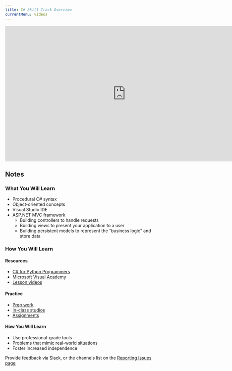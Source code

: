 ```yaml
---
title: C# Skill Track Overview
currentMenu: videos
---
```


<div class="youtube-wrapper"><iframe width="776" height="437" src="https://www.youtube-nocookie.com/embed/Ko05UXqFXb8?rel=0" frameborder="0" allowfullscreen></iframe></div>

## Notes

### What You Will Learn

- Procedural C# syntax
- Object-oriented concepts
- Visual Studio IDE
- ASP.NET MVC framework
    - Building controllers to handle requests
    - Building views to present your application to a user
    - Building persistent models to represent the “business logic” and store data

### How You Will Learn

#### Resources
- [C# for Python Programmers](../../csharp4python/)
- [Microsoft Visual Academy](https://mva.microsoft.com/en-us/training-courses/c-fundamentals-for-absolute-beginners-16169?l=Lvld4EQIC_2706218949)
- [Lesson videos](../)

#### Practice

- [Prep work](../../classes/)
- [In-class studios](../../studios/)
- [Assignments](../../assignments/)

#### How You Will Learn

- Use professional-grade tools
- Problems that mimic real-world situations
- Foster increased independence

Provide feedback via Slack, or the channels list on the [Reporting Issues page](../../issues/)
